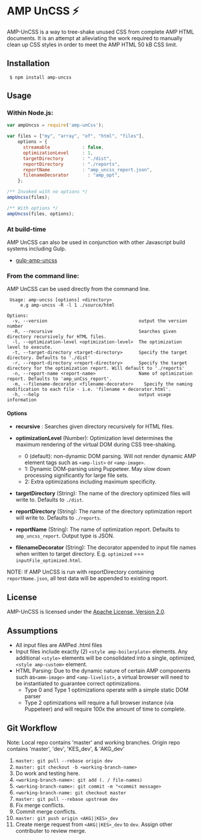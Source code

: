 # AMP UnCSS ⚡

AMP-UnCSS is a way to tree-shake unused CSS from complete AMP HTML documents. It is an attempt at 
alleviating the work required to manually clean up CSS styles in order to meet the AMP HTML 50 kB CSS limit.


## Installation
     $ npm install amp-uncss
## Usage

### Within Node.js:

```js
var ampUncss = require('amp-unCss');

var files = ["my", "array", "of", "html", "files"],
    options = {
      streamable            : false,
      optimizationLevel     : 1,
      targetDirectory       : "./dist", 
      reportDirectory       : "./reports",
      reportName            : "amp_uncss_report.json",
      filenameDecorator       : "amp_opt",      
    };

/** Invoked with no options */
ampUncss(files);

/** With options */
ampUncss(files, options);
```

### At build-time
AMP UnCSS can also be used in conjunction with other Javascript build systems including Gulp.
* [gulp-amp-uncss](index.html)

### From the command line:

AMP UnCSS can be used directly from the command line.

``` 
 Usage: amp-uncss [options] <directory>
     e.g amp-uncss -R -l 1 ./source/html
 
Options:
  -v, --version                                  output the version number
  -R, --recursive                                Searches given directory recursively for HTML files.
  -l, --optimization-level <optimization-level>  The optimization level to execute. 
  -t, --target-directory <target-directory>      Specify the target directory. Defaults to './dist'
  -r, --report-directory <report-directory>      Specify the target directory for the optimization report. Will default to './reports'
  -n, --report-name <report-name>                Name of optimization report. Defaults to 'amp_unCss_report'.
  -m, --filename-decorator <filename-decorator>    Specify the naming modification to each file - i.e. 'filename + decorator.html'.
  -h, --help                                     output usage information
```

#### Options

* __recursive__ : Searches given directory recursively for HTML files.

* __optimizationLevel__ (Number): Optimization level determines the maximum rendering of the virtual DOM during CSS tree-shaking.
  * 0 (default): non-dynamic DOM parsing. Will not render dynamic AMP element tags such as `<amp-list>` or `<amp-image>`.
  * 1: Dynamic DOM-parsing using Puppeteer. May slow down processing significantly for large file sets.
  * 2: Extra optimizations including maximum specificity.

* __targetDirectory__ (String): The name of the directory optimized files will write to. Defaults to `./dist`.

* __reportDirectory__ (String): The name of the directory optimization report will write to. Defaults to `./reports`.

* __reportName__ (String): The name of optimization report. Defaults to `amp_uncss_report`. Output type is JSON. 

* __filenameDecorator__ (String): The decorator appended to input file names when written to target directory. E.g. `optimized` === `inputFile_optimized.html`.
 
 NOTE: If AMP UnCSS is run with reportDirectory containing `reportName.json`, all test data will be appended to existing report.  

## License

AMP-UnCSS is licensed under the [Apache License, Version 2.0](LICENSE).

## Assumptions

- All input files are AMPed .html files
- Input files include exactly (2) `<style amp-boilerplate>` elements. Any additional `<style>` 
  elements will be consolidated into a single, optimized, `<style amp-custom>` element. 
- HTML Parsing: Due to the dynamic nature of certain AMP components such as`<amm-image>` and 
`<amp-livelist>`, a virtual browser will need to be instantiated to guarantee correct optimizations.
  - Type 0 and Type 1 optimizations operate with a simple static DOM parser
  - Type 2 optimizations will require a full browser instance (via Puppeteer) and will require 100x 
  the amount of time to complete.

## Git Workflow

Note: Local repo contains 'master' and working branches. Origin repo contains 'master', 'dev', 'KES_dev', & 'AKG_dev'

1. ``master: git pull --rebase origin dev``
2. ``master: git checkout -b <working-branch-name>``
3. Do work and testing here.
4. ``<working-branch-name>: git add (. / file-names)``
5. ``<working-branch-name>: git commit -m "<commit message>``
6. ``<working-branch-name: git checkout master``
7. ``master: git pull --rebase upstream dev``
8. Fix merge conflicts.
9. Commit merge conflicts.
10. ``master: git push origin <AKG||KES>_dev``
11. Create merge request from ``<AKG||KES>_dev`` to ``dev``. Assign other contributer to review merge.  
